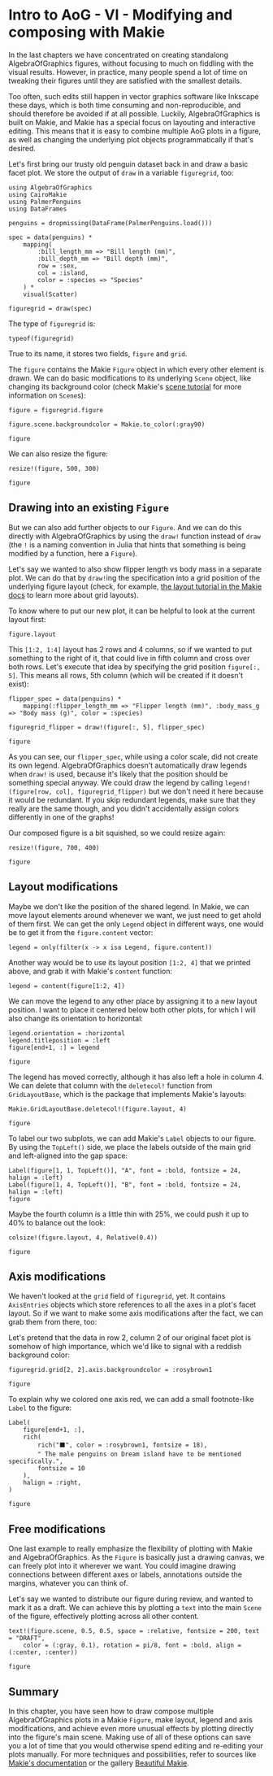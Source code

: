 # Intro to AoG - VI - Modifying and composing with Makie

In the last chapters we have concentrated on creating standalong AlgebraOfGraphics figures, without focusing to much on fiddling with the visual results.
However, in practice, many people spend a lot of time on tweaking their figures until they are satisfied with the smallest details.

Too often, such edits still happen in vector graphics software like Inkscape these days, which is both time consuming and non-reproducible, and should therefore be avoided if at all possible. Luckily, AlgebraOfGraphics is built on Makie, and Makie has a special focus on layouting and interactive editing. This means that it is easy to combine multiple AoG plots in a figure, as well as changing the underlying plot objects programmatically if that's desired.

Let's first bring our trusty old penguin dataset back in and draw a basic facet plot. We store the output of `draw` in a variable `figuregrid`, too:

```@example tut
using AlgebraOfGraphics
using CairoMakie
using PalmerPenguins
using DataFrames

penguins = dropmissing(DataFrame(PalmerPenguins.load()))

spec = data(penguins) *
    mapping(
        :bill_length_mm => "Bill length (mm)",
        :bill_depth_mm => "Bill depth (mm)",
        row = :sex,
        col = :island,
        color = :species => "Species"
    ) *
    visual(Scatter)

figuregrid = draw(spec)
```

The type of `figuregrid` is:

```@example tut
typeof(figuregrid)
```

True to its name, it stores two fields, `figure` and `grid`.

The `figure` contains the Makie `Figure` object in which every other element is drawn.
We can do basic modifications to its underlying `Scene` object, like changing its background color (check Makie's [scene tutorial](https://docs.makie.org/stable/tutorials/scenes) for more information on `Scene`s):

```@example tut
figure = figuregrid.figure

figure.scene.backgroundcolor = Makie.to_color(:gray90)

figure
```

We can also resize the figure:

```@example tut
resize!(figure, 500, 300)

figure
```

## Drawing into an existing `Figure`

But we can also add further objects to our `Figure`.
And we can do this directly with AlgebraOfGraphics by using the `draw!` function instead of `draw` (the `!` is a naming convention in Julia that hints that something is being modified by a function, here a `Figure`).

Let's say we wanted to also show flipper length vs body mass in a separate plot.
We can do that by `draw!`ing the specification into a grid position of the underlying figure layout (check, for example, [the layout tutorial in the Makie docs](https://docs.makie.org/stable/tutorials/layout-tutorial) to learn more about grid layouts). 

To know where to put our new plot, it can be helpful to look at the current layout first:

```@example tut
figure.layout
```

This `[1:2, 1:4]` layout has 2 rows and 4 columns, so if we wanted to put something to the right of it, that could live in fifth column and cross over both rows.
Let's execute that idea by specifying the grid position `figure[:, 5]`. This means all rows, 5th column (which will be created if it doesn't exist):

```@example tut
flipper_spec = data(penguins) *
    mapping(:flipper_length_mm => "Flipper length (mm)", :body_mass_g => "Body mass (g)", color = :species)

figuregrid_flipper = draw!(figure[:, 5], flipper_spec)

figure
```

As you can see, our `flipper_spec`, while using a color scale, did not create its own legend. AlgebraOfGraphics doesn't automatically draw legends when `draw!` is used, because it's likely that the position should be something special anyway. We could draw the legend by calling `legend!(figure[row, col], figuregrid_flipper)` but we don't need it here because it would be redundant. If you skip redundant legends, make sure that they really are the same though, and you didn't accidentally assign colors differently in one of the graphs!

Our composed figure is a bit squished, so we could resize again:

```@example tut
resize!(figure, 700, 400)

figure
```

## Layout modifications

Maybe we don't like the position of the shared legend. In Makie, we can move layout elements around whenever we want, we just need to get ahold of them first.
We can get the only `Legend` object in different ways, one would be to get it from the `figure.content` vector:

```@example tut
legend = only(filter(x -> x isa Legend, figure.content))
```

Another way would be to use its layout position `[1:2, 4]` that we printed above, and grab it with Makie's `content` function:

```@example tut
legend = content(figure[1:2, 4])
```

We can move the legend to any other place by assigning it to a new layout position. I want to place it centered below both other plots, for which I will also change its orientation to horizontal:

```@example tut
legend.orientation = :horizontal
legend.titleposition = :left
figure[end+1, :] = legend

figure
```

The legend has moved correctly, although it has also left a hole in column 4. We can delete that column with the `deletecol!` function from `GridLayoutBase`, which is the package that implements Makie's layouts:

```@example tut
Makie.GridLayoutBase.deletecol!(figure.layout, 4)

figure
```

To label our two subplots, we can add Makie's `Label` objects to our figure.
By using the `TopLeft()` side, we place the labels outside of the main grid and left-aligned into the gap space:

```@example tut
Label(figure[1, 1, TopLeft()], "A", font = :bold, fontsize = 24, halign = :left)
Label(figure[1, 4, TopLeft()], "B", font = :bold, fontsize = 24, halign = :left)
figure
```

Maybe the fourth column is a little thin with 25%, we could push it up to 40% to balance out the look:

```@example tut
colsize!(figure.layout, 4, Relative(0.4))

figure
```

## Axis modifications

We haven't looked at the `grid` field of `figuregrid`, yet.
It contains `AxisEntries` objects which store references to all the axes in a plot's facet layout.
So if we want to make some axis modifications after the fact, we can grab them from there, too:

Let's pretend that the data in row 2, column 2 of our original facet plot is somehow of high importance, which we'd like to signal with a reddish background color:

```@example tut
figuregrid.grid[2, 2].axis.backgroundcolor = :rosybrown1

figure
```

To explain why we colored one axis red, we can add a small footnote-like `Label` to the figure:

```@example tut
Label(
    figure[end+1, :],
    rich(
        rich("⬛", color = :rosybrown1, fontsize = 18),
        " The male penguins on Dream island have to be mentioned specifically.",
        fontsize = 10
    ),
    halign = :right,
)

figure
```

## Free modifications

One last example to really emphasize the flexibility of plotting with Makie and AlgebraOfGraphics.
As the `Figure` is basically just a drawing canvas, we can freely plot into it wherever we want.
You could imagine drawing connections between different axes or labels, annotations outside the margins, whatever you can think of.

Let's say we wanted to distribute our figure during review, and wanted to mark it as a draft.
We can achieve this by plotting a `text` into the main `Scene` of the figure, effectively plotting across all other content.

```@example tut
text!(figure.scene, 0.5, 0.5, space = :relative, fontsize = 200, text = "DRAFT",
    color = (:gray, 0.1), rotation = pi/8, font = :bold, align = (:center, :center))

figure
```

## Summary

In this chapter, you have seen how to draw compose multiple AlgebraOfGraphics plots in a Makie `Figure`, make layout, legend and axis modifications, and achieve even more unusual effects by plotting directly into the figure's main scene. Making use of all of these options can save you a lot of time that you would otherwise spend editing and re-editing your plots manually. For more techniques and possibilities, refer to sources like [Makie's documentation](https://docs.makie.org/stable/) or the gallery [Beautiful Makie](https://beautiful.makie.org/).

